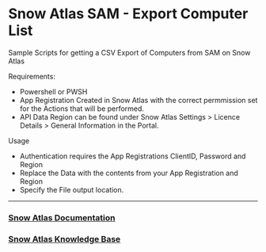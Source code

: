 # Snow Atlas SAM - Export Computer List

Sample Scripts for getting a CSV Export of Computers from SAM on Snow Atlas
 
Requirements:
* Powershell or PWSH
* App Registration Created in Snow Atlas with the correct permmission set for the Actions that will be performed. 
* API Data Region can be found under Snow Atlas Settings > Licence Details > General Information in the Portal.

Usage
* Authentication requires the App Registrations ClientID, Password and Region
* Replace the Data with the contents from your App Registration and Region
* Specify the File output location. 
____

### [Snow Atlas Documentation](https://docs.snowsoftware.com/snow-atlas/?lang=en)

### [Snow Atlas Knowledge Base](https://community.snowsoftware.com/s/topic/0TO69000000wsBZGAY/sam-on-snow-atlas)

